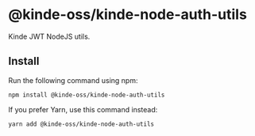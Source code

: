 # @kinde-oss/kinde-node-auth-utils

Kinde JWT NodeJS utils.

## Install

Run the following command using npm:

```
npm install @kinde-oss/kinde-node-auth-utils
```

If you prefer Yarn, use this command instead:

```
yarn add @kinde-oss/kinde-node-auth-utils
```
